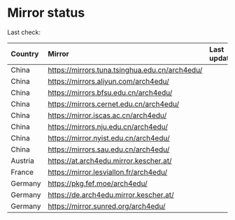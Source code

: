 <script src="./time.js"></script>
# Mirror status
Last check: <script type="text/javascript">localize(1710962045.4153829);</script>

|Country|Mirror|Last update|
|:------|:-----|:----------|
|China|https://mirrors.tuna.tsinghua.edu.cn/arch4edu/|<script type="text/javascript">localize(1710916465);</script>|
|China|https://mirrors.aliyun.com/arch4edu/|<script type="text/javascript">localize(1710916465);</script>|
|China|https://mirrors.bfsu.edu.cn/arch4edu/|<script type="text/javascript">localize(1710916465);</script>|
|China|https://mirrors.cernet.edu.cn/arch4edu/|<script type="text/javascript">localize(1710916465);</script>|
|China|https://mirror.iscas.ac.cn/arch4edu/|<script type="text/javascript">localize(1710916465);</script>|
|China|https://mirrors.nju.edu.cn/arch4edu/|<script type="text/javascript">localize(1710872950);</script>|
|China|https://mirror.nyist.edu.cn/arch4edu/|<script type="text/javascript">localize(1710916465);</script>|
|China|https://mirrors.sau.edu.cn/arch4edu/|<script type="text/javascript">localize(1710916465);</script>|
|Austria|https://at.arch4edu.mirror.kescher.at/|<script type="text/javascript">localize(1710916465);</script>|
|France|https://mirror.lesviallon.fr/arch4edu/|<script type="text/javascript">localize(1710916465);</script>|
|Germany|https://pkg.fef.moe/arch4edu/|<script type="text/javascript">localize(1710916465);</script>|
|Germany|https://de.arch4edu.mirror.kescher.at/|<script type="text/javascript">localize(1710916465);</script>|
|Germany|https://mirror.sunred.org/arch4edu/|<script type="text/javascript">localize(1710916465);</script>|

<script src="./tablefilter/tablefilter.js"></script>
<script src="./table.js"></script>